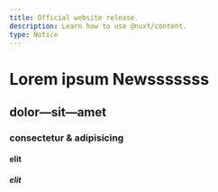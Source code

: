 ```yaml
---
title: Official website release.
description: Learn how to use @nuxt/content.
type: Notice
---
```


# Lorem ipsum Newsssssss
## dolor—sit—amet
### consectetur &amp; adipisicing
#### elit
##### elit